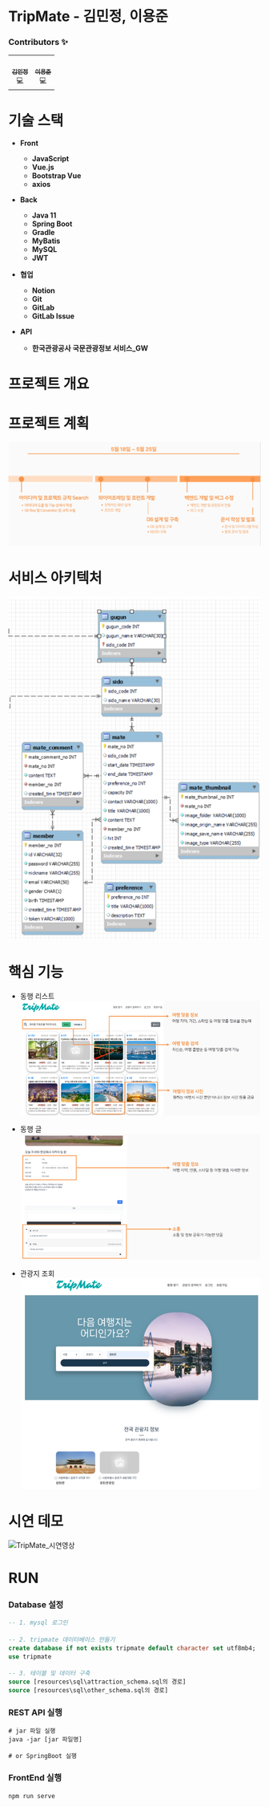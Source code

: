 # **TripMate - 김민정, 이용준**

### **Contributors ✨**

<table>
  <tr>
    <td align="center"><a href="https://github.com/KimMinJeong05"><img src="https://github.com/KimMinJeong05.png?size=200" alt=""/><br /><sub><b>김민정</b></sub></a><br /><a>💻</a></td>
    <td align="center"><a href="https://github.com/jjuny0310"><img src="https://github.com/jjuny0310.png?size=200" alt=""/><br /><sub><b>이용준</b></sub></a><br /><a>💻</a></td>
  </tr>
</table>

# 기술 스택

- **Front**
  - **JavaScript**
  - **Vue.js**
  - **Bootstrap Vue**
  - **axios**
- **Back**

  - **Java 11**
  - **Spring Boot**
  - **Gradle**
  - **MyBatis**
  - **MySQL**
  - **JWT**

- **협업**

  - **Notion**
  - **Git**
  - **GitLab**
  - **GitLab Issue**

- **API**
  - **한국관광공사 국문관광정보 서비스\_GW**

# 프로젝트 개요

# 프로젝트 계획

![image](/images/plan.PNG)

# 서비스 아키텍처

![image](/images/architecture.PNG)

# 핵심 기능

- 동행 리스트
  ![image](/images/feature1.PNG)

- 동행 글
  ![image](/images/feature2.PNG)

- 관광지 조회
  ![image](/images/feature3.PNG)

# 시연 데모

![TripMate_시연영상](/images/demo.gif)

# RUN

### Database 설정

```sql
-- 1. mysql 로그인

-- 2. tripmate 데이터베이스 만들기
create database if not exists tripmate default character set utf8mb4;
use tripmate

-- 3. 테이블 및 데이터 구축
source [resources\sql\attraction_schema.sql의 경로]
source [resources\sql\other_schema.sql의 경로]
```

### REST API 실행

```
# jar 파일 실행
java -jar [jar 파일명]

# or SpringBoot 실행
```

### FrontEnd 실행

```bash
npm run serve
```
